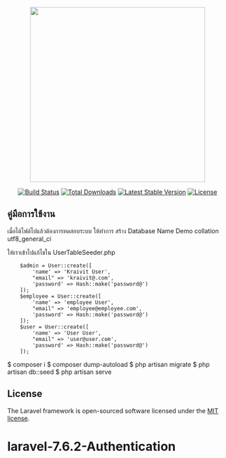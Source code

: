 <p align="center"><img src="https://res.cloudinary.com/dtfbvvkyp/image/upload/v1566331377/laravel-logolockup-cmyk-red.svg" width="400"></p>

<p align="center">
<a href="https://travis-ci.org/laravel/framework"><img src="https://travis-ci.org/laravel/framework.svg" alt="Build Status"></a>
<a href="https://packagist.org/packages/laravel/framework"><img src="https://poser.pugx.org/laravel/framework/d/total.svg" alt="Total Downloads"></a>
<a href="https://packagist.org/packages/laravel/framework"><img src="https://poser.pugx.org/laravel/framework/v/stable.svg" alt="Latest Stable Version"></a>
<a href="https://packagist.org/packages/laravel/framework"><img src="https://poser.pugx.org/laravel/framework/license.svg" alt="License"></a>
</p>

## คู่มือการใช้งาน

เมื่อได้ไฟล์ไปแล้วต้องการทดสอบระบบ ให้ทำการ สร้าง Database Name Demo collation utf8_general_ci


ให้เราเข้าไปแก้ไขใน UserTableSeeder.php

        $admin = User::create([
            'name' => 'Kraivit User',
            "email" => 'kraivit@.com',
            'password' => Hash::make('password@')
        ]);
        $employee = User::create([
            'name' => 'employee User',
            "email" => 'employee@employee.com',
            'password' => Hash::make('password@')
        ]);
        $user = User::create([
            'name' => 'User User',
            "email" => 'user@user.com',
            'password' => Hash::make('password@')
        ]);
        
$ composer i
$ composer dump-autoload
$ php artisan migrate
$ php artisan db::seed
$ php artisan serve


## License

The Laravel framework is open-sourced software licensed under the [MIT license](https://opensource.org/licenses/MIT).
# laravel-7.6.2-Authentication

